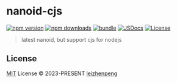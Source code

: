 # nanoid-cjs

[![npm version][npm-version-src]][npm-version-href]
[![npm downloads][npm-downloads-src]][npm-downloads-href]
[![bundle][bundle-src]][bundle-href]
[![JSDocs][jsdocs-src]][jsdocs-href]
[![License][license-src]][license-href]

> latest nanoid, but support cjs for nodejs

## License

[MIT](./LICENSE) License © 2023-PRESENT [leizhenpeng](https://github.com/leizhenpeng)

<!-- Badges -->

[npm-version-src]: https://img.shields.io/npm/v/nanoid-cjs?style=flat&colorA=080f12&colorB=1fa669
[npm-version-href]: https://npmjs.com/package/nanoid-cjs
[npm-downloads-src]: https://img.shields.io/npm/dm/nanoid-cjs?style=flat&colorA=080f12&colorB=1fa669
[npm-downloads-href]: https://npmjs.com/package/nanoid-cjs
[bundle-src]: https://img.shields.io/bundlephobia/minzip/nanoid-cjs?style=flat&colorA=080f12&colorB=1fa669&label=minzip
[bundle-href]: https://bundlephobia.com/result?p=nanoid-cjs
[license-src]: https://img.shields.io/github/license/leizhenpeng/nanoid-cjs.svg?style=flat&colorA=080f12&colorB=1fa669
[license-href]: https://github.com/leizhenpeng/nanoid-cjs/blob/main/LICENSE
[jsdocs-src]: https://img.shields.io/badge/jsdocs-reference-080f12?style=flat&colorA=080f12&colorB=1fa669
[jsdocs-href]: https://www.jsdocs.io/package/nanoid-cjs
